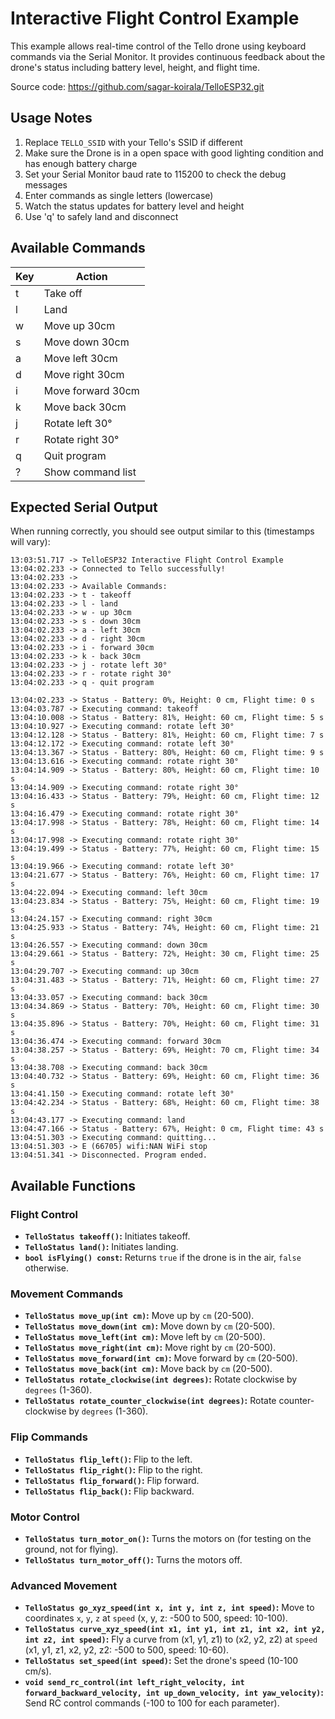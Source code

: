 # Interactive Flight Control Example

This example allows real-time control of the Tello drone using keyboard commands via the Serial Monitor. It provides continuous feedback about the drone's status including battery level, height, and flight time.

Source code: https://github.com/sagar-koirala/TelloESP32.git

## Usage Notes
1. Replace `TELLO_SSID` with your Tello's SSID if different
2. Make sure the Drone is in a open space with good lighting condition and has enough battery charge
3. Set your Serial Monitor baud rate to 115200 to check the debug messages
4. Enter commands as single letters (lowercase)
5. Watch the status updates for battery level and height
6. Use 'q' to safely land and disconnect

## Available Commands
| Key | Action |
|-----|--------|
| t | Take off |
| l | Land |
| w | Move up 30cm |
| s | Move down 30cm |
| a | Move left 30cm |
| d | Move right 30cm |
| i | Move forward 30cm |
| k | Move back 30cm |
| j | Rotate left 30° |
| r | Rotate right 30° |
| q | Quit program |
| ? | Show command list |

## Expected Serial Output
When running correctly, you should see output similar to this (timestamps will vary):
```
13:03:51.717 -> TelloESP32 Interactive Flight Control Example
13:04:02.233 -> Connected to Tello successfully!
13:04:02.233 -> 
13:04:02.233 -> Available Commands:
13:04:02.233 -> t - takeoff
13:04:02.233 -> l - land
13:04:02.233 -> w - up 30cm
13:04:02.233 -> s - down 30cm
13:04:02.233 -> a - left 30cm
13:04:02.233 -> d - right 30cm
13:04:02.233 -> i - forward 30cm
13:04:02.233 -> k - back 30cm
13:04:02.233 -> j - rotate left 30°
13:04:02.233 -> r - rotate right 30°
13:04:02.233 -> q - quit program

13:04:02.233 -> Status - Battery: 0%, Height: 0 cm, Flight time: 0 s
13:04:03.787 -> Executing command: takeoff
13:04:10.008 -> Status - Battery: 81%, Height: 60 cm, Flight time: 5 s
13:04:10.927 -> Executing command: rotate left 30°
13:04:12.128 -> Status - Battery: 81%, Height: 60 cm, Flight time: 7 s
13:04:12.172 -> Executing command: rotate left 30°
13:04:13.367 -> Status - Battery: 80%, Height: 60 cm, Flight time: 9 s
13:04:13.616 -> Executing command: rotate right 30°
13:04:14.909 -> Status - Battery: 80%, Height: 60 cm, Flight time: 10 s
13:04:14.909 -> Executing command: rotate right 30°
13:04:16.433 -> Status - Battery: 79%, Height: 60 cm, Flight time: 12 s
13:04:16.479 -> Executing command: rotate right 30°
13:04:17.998 -> Status - Battery: 78%, Height: 60 cm, Flight time: 14 s
13:04:17.998 -> Executing command: rotate right 30°
13:04:19.499 -> Status - Battery: 77%, Height: 60 cm, Flight time: 15 s
13:04:19.966 -> Executing command: rotate left 30°
13:04:21.677 -> Status - Battery: 76%, Height: 60 cm, Flight time: 17 s
13:04:22.094 -> Executing command: left 30cm
13:04:23.834 -> Status - Battery: 75%, Height: 60 cm, Flight time: 19 s
13:04:24.157 -> Executing command: right 30cm
13:04:25.933 -> Status - Battery: 74%, Height: 60 cm, Flight time: 21 s
13:04:26.557 -> Executing command: down 30cm
13:04:29.661 -> Status - Battery: 72%, Height: 30 cm, Flight time: 25 s
13:04:29.707 -> Executing command: up 30cm
13:04:31.483 -> Status - Battery: 71%, Height: 60 cm, Flight time: 27 s
13:04:33.057 -> Executing command: back 30cm
13:04:34.869 -> Status - Battery: 70%, Height: 60 cm, Flight time: 30 s
13:04:35.896 -> Status - Battery: 70%, Height: 60 cm, Flight time: 31 s
13:04:36.474 -> Executing command: forward 30cm
13:04:38.257 -> Status - Battery: 69%, Height: 70 cm, Flight time: 34 s
13:04:38.708 -> Executing command: back 30cm
13:04:40.732 -> Status - Battery: 69%, Height: 60 cm, Flight time: 36 s
13:04:41.150 -> Executing command: rotate left 30°
13:04:42.234 -> Status - Battery: 68%, Height: 60 cm, Flight time: 38 s
13:04:43.177 -> Executing command: land
13:04:47.166 -> Status - Battery: 67%, Height: 0 cm, Flight time: 43 s
13:04:51.303 -> Executing command: quitting...
13:04:51.303 -> E (66705) wifi:NAN WiFi stop
13:04:51.341 -> Disconnected. Program ended.
```

## Available Functions
### Flight Control

*   **`TelloStatus takeoff()`:** Initiates takeoff.
*   **`TelloStatus land()`:** Initiates landing.
*   **`bool isFlying() const`:** Returns `true` if the drone is in the air, `false` otherwise.

### Movement Commands

*   **`TelloStatus move_up(int cm)`:** Move up by `cm` (20-500).
*   **`TelloStatus move_down(int cm)`:** Move down by `cm` (20-500).
*   **`TelloStatus move_left(int cm)`:** Move left by `cm` (20-500).
*   **`TelloStatus move_right(int cm)`:** Move right by `cm` (20-500).
*   **`TelloStatus move_forward(int cm)`:** Move forward by `cm` (20-500).
*   **`TelloStatus move_back(int cm)`:** Move back by `cm` (20-500).
*   **`TelloStatus rotate_clockwise(int degrees)`:** Rotate clockwise by `degrees` (1-360).
*   **`TelloStatus rotate_counter_clockwise(int degrees)`:** Rotate counter-clockwise by `degrees` (1-360).

### Flip Commands

*   **`TelloStatus flip_left()`:** Flip to the left.
*   **`TelloStatus flip_right()`:** Flip to the right.
*   **`TelloStatus flip_forward()`:** Flip forward.
*   **`TelloStatus flip_back()`:** Flip backward.

### Motor Control

*   **`TelloStatus turn_motor_on()`:** Turns the motors on (for testing on the ground, not for flying).
*   **`TelloStatus turn_motor_off()`:** Turns the motors off.

### Advanced Movement

*   **`TelloStatus go_xyz_speed(int x, int y, int z, int speed)`:** Move to coordinates `x`, `y`, `z` at `speed` (x, y, z: -500 to 500, speed: 10-100).
*   **`TelloStatus curve_xyz_speed(int x1, int y1, int z1, int x2, int y2, int z2, int speed)`:** Fly a curve from (x1, y1, z1) to (x2, y2, z2) at `speed` (x1, y1, z1, x2, y2, z2: -500 to 500, speed: 10-60).
*   **`TelloStatus set_speed(int speed)`:** Set the drone's speed (10-100 cm/s).
*   **`void send_rc_control(int left_right_velocity, int forward_backward_velocity, int up_down_velocity, int yaw_velocity)`:** Send RC control commands (-100 to 100 for each parameter).